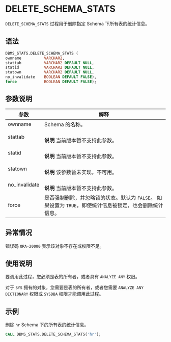 # DELETE_SCHEMA_STATS 

`DELETE_SCHEMA_STATS` 过程用于删除指定 Schema 下所有表的统计信息。

## 语法 

```sql
DBMS_STATS.DELETE_SCHEMA_STATS (
ownname          VARCHAR2, 
stattab          VARCHAR2 DEFAULT NULL, 
statid           VARCHAR2 DEFAULT NULL,
statown          VARCHAR2 DEFAULT NULL,
no_invalidate    BOOLEAN DEFAULT FALSE),
force            BOOLEAN DEFAULT FALSE);
```



## 参数说明 


|      参数       |                                      解释                                   |
|---------------|------------------------------------------------------------------------------|
| ownname       | Schema 的名称。                                                               |
| stattab       | <br>**说明** 当前版本暂不支持此参数。</br>                                      |
| statid        | <br>**说明** 当前版本暂不支持此参数。</br>                                      |
| statown       | <br>**说明** 该参数暂未实现，不可用。</br>                                      |
| no_invalidate | <br>**说明** 当前版本暂不支持此参数。</br>                                      |
| force         | 是否强制删除，并忽略锁的状态。默认为 `FALSE`。 如果设置为 `TRUE`，即使统计信息被锁定，也会删除统计信息。 |



## 异常情况 

错误码 `ORA-20000` 表示该对象不存在或权限不足。

## 使用说明 

要调用此过程，您必须是表的所有者，或者具有 `ANALYZE ANY` 权限。

对于 `SYS` 拥有的对象，您需要是表的所有者，或者您需要 `ANALYZE ANY DICTIONARY` 权限或 `SYSDBA` 权限才能调用此过程。

## 示例 

删除 `hr` Schema 下的所有表的统计信息。

```sql
CALL DBMS_STATS.DELETE_SCHEMA_STATS('hr');
```